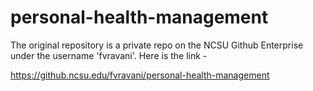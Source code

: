 # personal-health-management

The original repository is a private repo on the NCSU Github Enterprise under the username 'fvravani'. Here is the link - 

https://github.ncsu.edu/fvravani/personal-health-management
